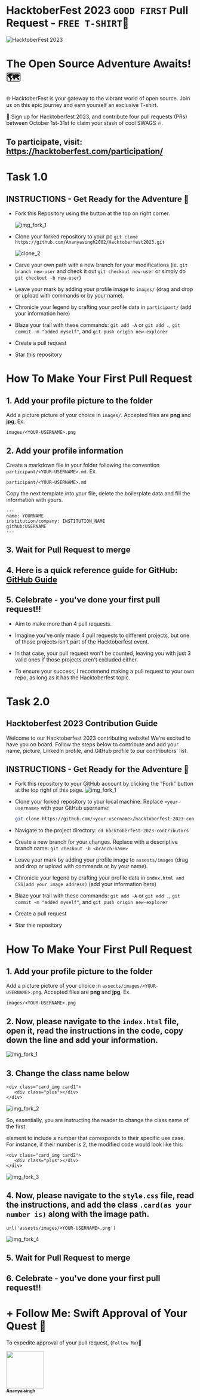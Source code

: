 # HacktoberFest 2023 `GOOD FIRST` Pull Request - `FREE T-SHIRT`🎉
![HacktoberFest 2023](.github/logo.png)


# The Open Source Adventure Awaits! 🗺️
🌐 HacktoberFest is your gateway to the vibrant world of open source. Join us on this epic journey and earn yourself an exclusive T-shirt.

📢 Sign up for Hacktoberfest 2023, and contribute four pull requests (PRs) between October 1st-31st to claim your stash of cool SWAGS 🔥.

## To participate, visit: https://hacktoberfest.com/participation/





# Task 1.0

## INSTRUCTIONS - Get Ready for the Adventure 🧭

- Fork this Repository using the button at the top on right corner.

  ![img_fork_1](https://github.com/Ananyasingh2002/Hacktoberfest2023/assets/90714878/bcb92dfb-0c7f-4f6f-976c-05acbfdcd3f2)

- Clone your forked repository to your pc `git clone https://github.com/Ananyasingh2002/Hacktoberfest2023.git`

  ![clone_2](https://github.com/Ananyasingh2002/Hacktoberfest2023/assets/90714878/a61a60a1-7c42-484d-a38c-03db0e372aa0)

- Carve your own path with a new branch for your modifications (ie. `git branch new-user` and check it out `git checkout new-user` or simply do `git checkout -b new-user`)

- Leave your mark by adding your profile image to `images/` (drag and drop or upload with commands or by your name).

- Chronicle your legend by crafting your profile data in `participant/` (add your information here)

- Blaze your trail with these commands: `git add -A` or `git add .`, `git commit -m "added myself"`, and `git push origin new-explorer`

- Create a pull request

- Star this repository


# How To Make Your First Pull Request

## 1. Add your profile picture to the folder

Add a picture picture of your choice in `images/`. Accepted files are **png** and **jpg**, Ex.

```
images/<YOUR-USERNAME>.png
```

## 2. Add your profile information

Create a markdown file in your folder following the convention `participant/<YOUR-USERNAME>.md`. Ex.

```
participant/<YOUR-USERNAME>.md
```

Copy the next template into your file, delete the boilerplate data and fill the information with yours.

```
---
name: YOURNAME
institution/company: INSTITUTION_NAME
github:USERNAME
---
```

## 3. Wait for Pull Request to merge

## 4. Here is a quick reference guide for GitHub: [GitHub Guide](https://github.com/git-guides)

## 5. Celebrate - you've done your first pull request!!


- Aim to make more than 4 pull requests.
  
- Imagine you've only made 4 pull requests to different projects, but one of those projects isn't part of the Hacktoberfest event.
  
- In that case, your pull request won't be counted, leaving you with just 3 valid ones if those projects aren't excluded either.
  
- To ensure your success, I recommend making a pull request to your own repo, as long as it has the Hacktoberfest topic.






# Task 2.0

## Hacktoberfest 2023 Contribution Guide


Welcome to our Hacktoberfest 2023 contributing website! We're excited to have you on board. Follow the steps below to contribute and add your name, picture, LinkedIn profile, and GitHub profile to our contributors' list.


## INSTRUCTIONS - Get Ready for the Adventure 🧭


- Fork this repository to your GitHub account by clicking the "Fork" button at the top right of this page.
   ![img_fork_1](https://github.com/Ananyasingh2002/Hacktoberfest2023/assets/90714878/bcb92dfb-0c7f-4f6f-976c-05acbfdcd3f2)

- Clone your forked repository to your local machine. Replace `<your-username>` with your GitHub username:

   ```bash
   git clone https://github.com/<your-username>/hacktoberfest-2023-contributors.git
   ```

- Navigate to the project directory: `cd hacktoberfest-2023-contributors`

- Create a new branch for your changes. Replace <branch-name> with a descriptive branch name: `git checkout -b <branch-name>`

- Leave your mark by adding your profile image to `assests/images` (drag and drop or upload with commands or by your name).

- Chronicle your legend by crafting your profile data in `index.html and CSS(add your image address)` (add your information here)

- Blaze your trail with these commands: `git add -A` or `git add .`, `git commit -m "added myself"`, and `git push origin new-explorer`

- Create a pull request

- Star this repository




# How To Make Your First Pull Request


## 1. Add your profile picture to the folder

Add a picture picture of your choice in `assects/images/<YOUR-USERNAME>.png`. Accepted files are **png** and **jpg**, Ex.

```
images/<YOUR-USERNAME>.png
```

## 2. Now, please navigate to the `index.html` file, open it, read the instructions in the code, copy down the line and add your information.

 ![img_fork_1](https://github.com/Ananyasingh2002/Hacktoberfest2023/assets/90714878/bcb92dfb-0c7f-4f6f-976c-05acbfdcd3f2)



## 3. Change the class name below 

```
<div class="card_img card1">
   <div class="plus"></div>
</div>
```
 ![img_fork_2](https://github.com/Ananyasingh2002/Hacktoberfest2023/assets/90714878/bcb92dfb-0c7f-4f6f-976c-05acbfdcd3f2)

So, essentially, you are instructing the reader to change the class name of the first <div> element to include a number that corresponds to their specific use case. For instance, if their number is 2, the modified code would look like this:

```
<div class="card_img card2">
   <div class="plus"></div>
</div>
```

 ![img_fork_3](https://github.com/Ananyasingh2002/Hacktoberfest2023/assets/90714878/bcb92dfb-0c7f-4f6f-976c-05acbfdcd3f2)


## 4. Now, please navigate to the `style.css` file, read the instructions, and add the class `.card(as your number is)` along with the image path.

  ```url('assests/images/<YOUR-USERNAME>.png')```
  
   ![img_fork_4](https://github.com/Ananyasingh2002/Hacktoberfest2023/assets/90714878/bcb92dfb-0c7f-4f6f-976c-05acbfdcd3f2)


## 5. Wait for Pull Request to merge


## 6. Celebrate - you've done your first pull request!!



# + Follow Me: Swift Approval of Your Quest 🚀


To expedite approval of your pull request, (`Follow Me`)🚀


<tr><td align="center"><a href="https://github.com/Ananyasingh2002"><kbd><img src=".github/ananya.jpg" width="100px;" alt=""/></kbd><br /><sub><b>Ananya singh</b></sub></a><br /></td>

</tr>

